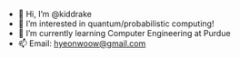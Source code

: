 - 👋 Hi, I’m @kiddrake
- 👀 I’m interested in quantum/probabilistic computing!
- 🌱 I’m currently learning Computer Engineering at Purdue
- 📫 Email: hyeonwoow@gmail.com

<!---
kiddrake/kiddrake is a ✨ special ✨ repository because its `README.md` (this file) appears on your GitHub profile.
You can click the Preview link to take a look at your changes.
--->
